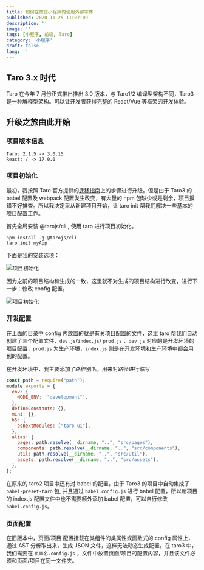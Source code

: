 ```yaml
---
title: 如何在微信小程序内使用外部字体
published: 2020-11-25 11:07:09
description: ''
image: ''
tags: [小程序, 前端, Taro]
category: '小程序'
draft: false 
lang: ''
---
```


## Taro 3.x 时代

Taro 在今年 7 月份正式推出推出 3.0 版本，与 Taro1/2 编译型架构不同，Taro3 是一种解释型架构。可以让开发者获得完整的 React/Vue 等框架的开发体验。

## 升级之旅由此开始

### 项目版本信息

```
Taro: 2.1.5 -> 3.0.15
React: / -> 17.0.0
```

### 项目初始化

最初，我按照 Taro 官方提供的[迁移指南](https://taro-docs.jd.com/taro/docs/migration)上的步骤进行升级。但是由于 Taro3 的 babel 配置及 webpack 配置发生改变，有大量的 npm 包缺少或是剩余，项目报错不好排查。所以我决定采从新建项目开始，让 taro init 帮我们解决一些基本的项目配置工作。

首先全局安装 @tarojs/cli , 使用 taro 进行项目初始化。

```shell
npm install -g @tarojs/cli
taro init myApp
```

下面是我的安装选项：

![项目初始化](./img1.png)

因为之前的项目结构和生成的一致，这里就不对生成的项目结构进行改变，进行下一步：修改 config 配置。

![项目初始化](./img2.png)

### 开发配置

在上面的目录中 config 内放置的就是有关项目配置的文件，这里 taro 帮我们自动创建了三个配置文件，`dev.js`/`index.js`/ `prod.js` ，`dev.js` 对应的是开发环境的项目配置，`prod.js` 为生产环境，`index.js` 则是在开发环境和生产环境中都会用到的配置。

在开发环境中，我主要添加了路径别名，用来对路径进行缩写

```js
const path = require("path");
module.exports = {
  env: {
    NODE_ENV: '"development"',
  },
  defineConstants: {},
  mini: {},
  h5: {
    esnextModules: ["taro-ui"],
  },
  alias: {
    pages: path.resolve(__dirname, "..", "src/pages"),
    components: path.resolve(__dirname, "..", "src/components"),
    util: path.resolve(__dirname, "..", "src/util"),
    assets: path.resolve(__dirname, "..", "src/assets"),
  },
};
```

在原来的 taro2 项目中还有对 babel 的配置，由于 Taro3 的项目中自动集成了 `babel-preset-taro` 包, 并且通过 `babel.config.js` 进行 babel 配置，所以新项目的 index.js 配置文件中也不需要额外添加 babel 配置，可以自行修改 `babel.config.js`。

### 页面配置

在旧版本中，页面/项目 配置挂载在类组件的类属性或函数式的 config 属性上，通过 AST 分析取出来，生成 JSON 文件，这样无法动态生成配置。在 taro3 中，我们需要在 `页面名.config.js` ，文件中放置页面/项目的配置内容，并且该文件必须和页面/项目在同一文件夹。
